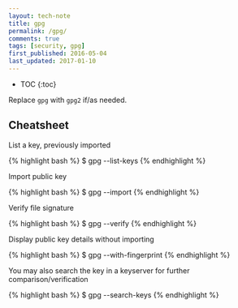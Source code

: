```yaml
---
layout: tech-note
title: gpg
permalink: /gpg/
comments: true
tags: [security, gpg]
first_published: 2016-05-04
last_updated: 2017-01-10
---
```


* TOC
{:toc}

Replace `gpg` with `gpg2` if/as needed.

## Cheatsheet

List a key, previously imported

{% highlight bash %}
$ gpg --list-keys <keyid>
{% endhighlight %}

Import public key

{% highlight bash %}
$ gpg --import <path to public key file>
{% endhighlight %}

Verify file signature

{% highlight bash %}
$ gpg --verify <signature-file> <signed-file>
{% endhighlight %}

Display public key details without importing

{% highlight bash %}
$ gpg --with-fingerprint <path to public key file>
{% endhighlight %}

You may also search the key in a keyserver for further comparison/verification

{% highlight bash %}
$ gpg --search-keys <key id>
<Press Q to avoid importing key>
{% endhighlight %}
